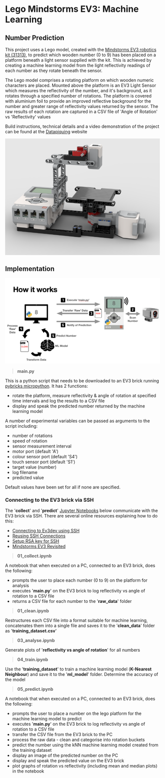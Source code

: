 # Lego Mindstorms EV3: Machine Learning
## Number Prediction
This project uses a Lego model, created with the 
[Mindstorms EV3 robotics kit (31313)](https://www.lego.com/en-gb/product/lego-mindstorms-ev3-31313), to predict which 
wooden number (0 to 9) has been placed on a platform beneath a light sensor supplied with the kit.
This is achieved by creating a machine learning model from the light reflectivity readings of each number as they
rotate beneath the sensor.


The Lego model comprises a rotating platform on which wooden numeric characters are placed. Mounted above the platform is an
EV3 Light Sensor which measures the reflectivity of the number, and it's background, as it rotates through a specified 
number of rotations. The platform is covered with aluminium foil to provide an improved reflective background for the
number and greater range of reflectivity values returned by the sensor. The raw results of each rotation are captured
in a CSV file of 'Angle of Rotation' vs 'Reflectivity' values

Build instructions, technical details and a video demonstration of the project can be found at the 
[Datapiquing](https://www.datapiquing.com) website

![Lego Mindstorms EV3 Model](./images/EV3ReflectivityPlatform.png)

## Implementation

![Lego Mindstorms EV3 Model](./images/howItWorks.png)

> **main.py**

This is a python script that needs to be downloaded to an EV3 brick running 
[pybricks micropython](https://education.lego.com/en-gb/downloads/mindstorms-ev3/software). It has 2 functions:
- rotate the platform, measure reflectivity & angle of rotation at specified time intervals and log the results to a CSV file
- display and speak the predicted number returned by the machine learning model

A number of experimental variables can be passed as arguments to the script including:
- number of rotations
- speed of rotation
- sensor measurement interval
- motor port (default 'A')
- colour sensor port (default 'S4') 
- touch sensor port (default 'S1')
- target value (number)
- log filename
- predicted value 
  
Default values have been set for all if none are specified.

### Connecting to the EV3 brick via SSH
The '**collect**' and '**predict**' [Jupyter Notebooks](https://jupyter.org) below communicate with the EV3 brick via SSH.
There are several online resources explaining how to do this:
- [Connecting to Ev3dev using SSH](https://www.ev3dev.org/docs/tutorials/connecting-to-ev3dev-with-ssh/)
- [Reusing SSH Connections](https://www.ev3dev.org/docs/tutorials/reusing-ssh-connections/)
- [Setup RSA key for SSH](https://muddlinthrough.com/tag/mindstorms/)
- [Mindstorms EV3 Revisited](https://muddlinthrough.com/tag/mindstorms/)

> **01_collect.ipynb**

A notebook that when executed on a PC, connected to an EV3 brick, does the following:
- prompts the user to place each number (0 to 9) on the platform for analysis
- executes '**main.py**' on the EV3 brick to log reflectivity vs angle of rotation to a CSV file
- returns a CSV file for each number to the '**raw_data**' folder

> **01_clean.ipynb**

Restructures each CSV file into a format suitable for machine learning, concatenates them into a single file 
and saves it to the '**clean_data**' folder as '**training_dataset.csv**'

> **03_analyse.ipynb**

Generate plots of '**reflectivity vs angle of rotation**' for all numbers

> **04_train.ipynb**

Use the '**training_dataset**' to train a machine learning model (**K-Nearest Neighbour**) and save it to the '**ml_model**' 
folder. Determine the accuracy of the model

> **05_predict.ipynb**

A notebook that when executed on a PC, connected to an EV3 brick, does the following:
- prompts the user to place a number on the lego platform for the machine learning model to predict
- executes '**main.py**' on the EV3 brick to log reflectivity vs angle of rotation to a CSV file
- transfer the CSV file from the EV3 brick to the PC
- process the raw data - clean and categorise into rotation buckets
- predict the number using the kNN machine learning model created from the training dataset
- display an image of the predicted number on the PC
- display and speak the predicted value on the EV3 brick
- plot graphs of rotation vs reflectivity (including mean and median plots) in the notebook

